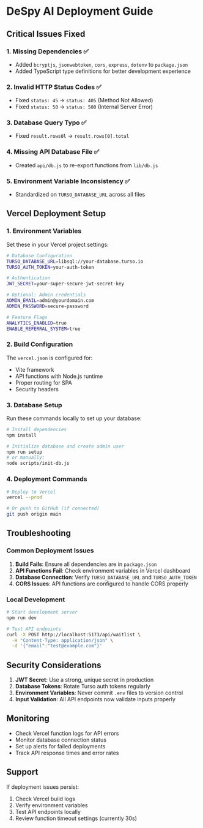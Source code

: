 # DeSpy AI Deployment Guide

## Critical Issues Fixed

### 1. Missing Dependencies ✅
- Added `bcryptjs`, `jsonwebtoken`, `cors`, `express`, `dotenv` to `package.json`
- Added TypeScript type definitions for better development experience

### 2. Invalid HTTP Status Codes ✅
- Fixed `status: 45` → `status: 405` (Method Not Allowed)
- Fixed `status: 50` → `status: 500` (Internal Server Error)

### 3. Database Query Typo ✅
- Fixed `result.rows0l` → `result.rows[0].total`

### 4. Missing API Database File ✅
- Created `api/db.js` to re-export functions from `lib/db.js`

### 5. Environment Variable Inconsistency ✅
- Standardized on `TURSO_DATABASE_URL` across all files

## Vercel Deployment Setup

### 1. Environment Variables
Set these in your Vercel project settings:

```bash
# Database Configuration
TURSO_DATABASE_URL=libsql://your-database.turso.io
TURSO_AUTH_TOKEN=your-auth-token

# Authentication
JWT_SECRET=your-super-secure-jwt-secret-key

# Optional: Admin credentials
ADMIN_EMAIL=admin@yourdomain.com
ADMIN_PASSWORD=secure-password

# Feature Flags
ANALYTICS_ENABLED=true
ENABLE_REFERRAL_SYSTEM=true
```

### 2. Build Configuration
The `vercel.json` is configured for:
- Vite framework
- API functions with Node.js runtime
- Proper routing for SPA
- Security headers

### 3. Database Setup
Run these commands locally to set up your database:

```bash
# Install dependencies
npm install

# Initialize database and create admin user
npm run setup
# or manually:
node scripts/init-db.js
```

### 4. Deployment Commands
```bash
# Deploy to Vercel
vercel --prod

# Or push to GitHub (if connected)
git push origin main
```

## Troubleshooting

### Common Deployment Issues

1. **Build Fails**: Ensure all dependencies are in `package.json`
2. **API Functions Fail**: Check environment variables in Vercel dashboard
3. **Database Connection**: Verify `TURSO_DATABASE_URL` and `TURSO_AUTH_TOKEN`
4. **CORS Issues**: API functions are configured to handle CORS properly

### Local Development
```bash
# Start development server
npm run dev

# Test API endpoints
curl -X POST http://localhost:5173/api/waitlist \
  -H "Content-Type: application/json" \
  -d '{"email":"test@example.com"}'
```

## Security Considerations

1. **JWT Secret**: Use a strong, unique secret in production
2. **Database Tokens**: Rotate Turso auth tokens regularly
3. **Environment Variables**: Never commit `.env` files to version control
4. **Input Validation**: All API endpoints now validate inputs properly

## Monitoring

- Check Vercel function logs for API errors
- Monitor database connection status
- Set up alerts for failed deployments
- Track API response times and error rates

## Support

If deployment issues persist:
1. Check Vercel build logs
2. Verify environment variables
3. Test API endpoints locally
4. Review function timeout settings (currently 30s) 